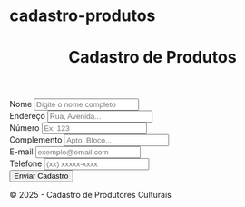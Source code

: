 # cadastro-produtos
<head>
  <meta charset="UTF-8">
  <meta name="viewport" content="width=device-width, initial-scale=1.0">
  <title>Cadastro de Produtos</title>
  <link href="https://cdn.jsdelivr.net/npm/bootstrap@5.3.3/dist/css/bootstrap.min.css" rel="stylesheet">
</head>
<body>
  <header class="bg-dark text-white text-center py-3 mb-4">
    <h1>Cadastro de Produtos</h1>
  </header>

  <main class="container">
    <form class="row g-3">
      <div class="col-md-12">
        <label for="nome" class="form-label">Nome</label>
        <input type="text" class="form-control" id="nome" placeholder="Digite o nome completo">
      </div>
      <div class="col-md-6">
        <label for="endereco" class="form-label">Endereço</label>
        <input type="text" class="form-control" id="endereco" placeholder="Rua, Avenida...">
      </div>
      <div class="col-md-3">
        <label for="numero" class="form-label">Número</label>
        <input type="text" class="form-control" id="numero" placeholder="Ex: 123">
      </div>
      <div class="col-md-3">
        <label for="complemento" class="form-label">Complemento</label>
        <input type="text" class="form-control" id="complemento" placeholder="Apto, Bloco...">
      </div>
      <div class="col-md-8">
        <label for="email" class="form-label">E-mail</label>
        <input type="email" class="form-control" id="email" placeholder="exemplo@email.com">
      </div>
      <div class="col-md-4">
        <label for="telefone" class="form-label">Telefone</label>
        <input type="tel" class="form-control" id="telefone" placeholder="(xx) xxxxx-xxxx">
      </div>
      <div class="col-12 text-center">
        <button type="submit" class="btn btn-primary">Enviar Cadastro</button>
      </div>
    </form>
  </main>
  <footer class="bg-light text-center py-3 mt-4 border-top">
    <p class="mb-0">© 2025 - Cadastro de Produtores Culturais</p>
  </footer>
  <script src="https://cdn.jsdelivr.net/npm/bootstrap@5.3.3/dist/js/bootstrap.bundle.min.js"></script>
</body>
</html>
